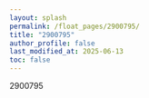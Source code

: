 ```yaml
---
layout: splash
permalink: /float_pages/2900795/
title: "2900795"
author_profile: false
last_modified_at: 2025-06-13
toc: false
---
```

 
2900795
